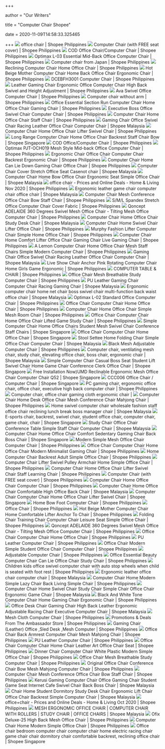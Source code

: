 +++
        
author = "Our Writers"
        
title = "Computer Chair Shopee"
        
date = 2020-11-09T14:58:33.325465
        
+++
[ ![](https://cf.shopee.ph/file/ee82da9929379d1cfeffb0f2ca33e4b2)](https://cf.shopee.ph/file/ee82da9929379d1cfeffb0f2ca33e4b2) office chair | Shopee Philippines
[ ![](https://cf.shopee.ph/file/39cebc766161ca55f8de4692e253009d)](https://cf.shopee.ph/file/39cebc766161ca55f8de4692e253009d) Computer Chair (with FREE seat cover) | Shopee Philippines
[ ![](https://cf.shopee.ph/file/5ecab6c47201e9bba1ac500675679e95)](https://cf.shopee.ph/file/5ecab6c47201e9bba1ac500675679e95) COD Office Chair/Computer Chair | Shopee Philippines
[ ![](https://cf.shopee.ph/file/321f7312a0c744ee941f8b3d7db2c859)](https://cf.shopee.ph/file/321f7312a0c744ee941f8b3d7db2c859) Optimax L-03 Essential Mid-Back Office Computer Chair | Shopee Philippines
[ ![](https://cf.shopee.ph/file/62ac8c44454fe170cac0a93d764929e5)](https://cf.shopee.ph/file/62ac8c44454fe170cac0a93d764929e5) Computer chair from Japan | Shopee Philippines
[ ![](https://cf.shopee.ph/file/45ac7618fc208526eacdfa4f70318dcd)](https://cf.shopee.ph/file/45ac7618fc208526eacdfa4f70318dcd) Reclining Computer Chair Home Office Chair | Shopee Philippines
[ ![](https://cf.shopee.ph/file/41669093c4ca3a9a352b0343d8a06a0e)](https://cf.shopee.ph/file/41669093c4ca3a9a352b0343d8a06a0e) Hot Beige Mother Computer Chair Home Back Office Chair Ergonomic Chair |  Shopee Philippines
[ ![](https://cf.shopee.ph/file/6f4b59bdc561b890449134d247b9d1fd)](https://cf.shopee.ph/file/6f4b59bdc561b890449134d247b9d1fd) DCEBFH3001 Computer Chair | Shopee Philippines
[ ![](https://cf.shopee.ph/file/beb836281fce9f29753b4353ec6b6841_tn)](https://cf.shopee.ph/file/beb836281fce9f29753b4353ec6b6841_tn) Leather Gaming Chair Ergonomic Office Computer Chair High Back Swivel and  Height Adjustment | Shopee Philippines
[ ![](https://cf.shopee.ph/file/5ee00d180bc0d6c8322702140af80d9a)](https://cf.shopee.ph/file/5ee00d180bc0d6c8322702140af80d9a) Ava Swivel Office Computer Chair | Shopee Philippines
[ ![](https://cf.shopee.ph/file/a2cfa6dac6f45ea65d1fca77a62d292e)](https://cf.shopee.ph/file/a2cfa6dac6f45ea65d1fca77a62d292e) Computer chair without arm | Shopee Philippines
[ ![](https://cf.shopee.ph/file/34567230d28208239834bb89dcb463cd)](https://cf.shopee.ph/file/34567230d28208239834bb89dcb463cd) Office Essential Section Run Computer Chair Home Office Chair Gaming Chair  | Shopee Philippines
[ ![](https://cf.shopee.ph/file/251007c11a5c6634433b8fd969ee40bc)](https://cf.shopee.ph/file/251007c11a5c6634433b8fd969ee40bc) Executive Boss Office Swivel Chair Computer Chair | Shopee Philippines
[ ![](https://cf.shopee.ph/file/bdcb21a5049483567a04d7bc6483861f_tn)](https://cf.shopee.ph/file/bdcb21a5049483567a04d7bc6483861f_tn) Computer Chair Home Office Chair Staff Chair | Shopee Philippines
[ ![](https://cf.shopee.com.my/file/1612d413a9125c8bc4a380a0d6fc26a5)](https://cf.shopee.com.my/file/1612d413a9125c8bc4a380a0d6fc26a5) Gaming Chair Office Swivel Chair Racing Leather Office Chair Computer Chair  | Shopee Malaysia
[ ![](https://cf.shopee.ph/file/3294d97f7ff6d6ac17a3e46952ae50c3)](https://cf.shopee.ph/file/3294d97f7ff6d6ac17a3e46952ae50c3) Computer Chair Home Office Chair Lifter Swivel Chair | Shopee Philippines
[ ![](https://cf.shopee.sg/file/2e7fae37f33c1241f82e2e3004eb4a53)](https://cf.shopee.sg/file/2e7fae37f33c1241f82e2e3004eb4a53) Long Range Computer Chair Home Office Chair Backrest Staff Chair Bow |  Shopee Singapore
[ ![](https://cf.shopee.ph/file/9cd740f04ccca22a37a488a56fca0d2d)](https://cf.shopee.ph/file/9cd740f04ccca22a37a488a56fca0d2d) COD Office/Computer Chair | Shopee Philippines
[ ![](https://cf.shopee.ph/file/eff70de9b01388d8e3009f3a3386516b)](https://cf.shopee.ph/file/eff70de9b01388d8e3009f3a3386516b) Optimax PJT-OCH019 Mesh Style Mid-back Office Computer Chair | Shopee  Philippines
[ ![](https://cf.shopee.ph/file/8e1ec6158abb34f1af9ab6c5a3e42c77)](https://cf.shopee.ph/file/8e1ec6158abb34f1af9ab6c5a3e42c77) Ergonomic Chair Office Chair Computer Chair Backrest Ergonomic Chair |  Shopee Philippines
[ ![](https://cf.shopee.ph/file/c30f290a5eb583d2cdeab6be97ab10f9)](https://cf.shopee.ph/file/c30f290a5eb583d2cdeab6be97ab10f9) Computer Chair Home Can Lie Down Gaming Chair Office Chair | Shopee  Philippines
[ ![](https://cf.shopee.com.my/file/9724844e6f4652b911d995bd167e0679)](https://cf.shopee.com.my/file/9724844e6f4652b911d995bd167e0679) Computer Chair Cover Stretch Office Seat Casenot chair | Shopee Malaysia
[ ![](https://cf.shopee.com.my/file/9553d06599255045926f738442df13b0)](https://cf.shopee.com.my/file/9553d06599255045926f738442df13b0) Computer Chair Home Bow Office Chair Ergonomic Seat Simple Office Chair |  Shopee Malaysia
[ ![](https://cf.shopee.ph/file/480bd81d8d55f5ada2ee38cd12de647d)](https://cf.shopee.ph/file/480bd81d8d55f5ada2ee38cd12de647d) office chair - Prices and Online Deals - Home & Living Nov 2020 | Shopee  Philippines
[ ![](https://cf.shopee.com.my/file/0867a372e28352995349131f15112c12)](https://cf.shopee.com.my/file/0867a372e28352995349131f15112c12) Ergonomic leather game chair computer chair office chair | Shopee Malaysia
[ ![](https://cf.shopee.ph/file/d0c1c87d0a93669156b212287f0baaf7)](https://cf.shopee.ph/file/d0c1c87d0a93669156b212287f0baaf7) Computer Chair Mesh Conference Office Chair Bow Staff Chair | Shopee  Philippines
[ ![](https://cf.shopee.ph/file/949f1add8f2418ecb21a7439a898615e)](https://cf.shopee.ph/file/949f1add8f2418ecb21a7439a898615e) S/M/L Spandex Stretch Office Computer Chair Cover Fabric | Shopee  Philippines
[ ![](https://cf.shopee.ph/file/8f7b10996a75b07259d215367316785d)](https://cf.shopee.ph/file/8f7b10996a75b07259d215367316785d) Qoncept ADELAIDE 360 Degrees Swivel Mesh Office Chair - Tilting Mesh Office  Computer Chair | Shopee Philippines
[ ![](https://cf.shopee.com.my/file/29cf2cc6cb91394716f122e25d5f444e)](https://cf.shopee.com.my/file/29cf2cc6cb91394716f122e25d5f444e) Computer Chair Home Office Chair Study Desk Chair | Shopee Malaysia
[ ![](https://cf.shopee.ph/file/9a9ec9ab6ba6141d6090810096efb128)](https://cf.shopee.ph/file/9a9ec9ab6ba6141d6090810096efb128) Computer Chair Home Swivel Chair Lifter Office Chair | Shopee Philippines
[ ![](https://cf.shopee.ph/file/005e857aaa77af6fa1f1a008bb7084f8)](https://cf.shopee.ph/file/005e857aaa77af6fa1f1a008bb7084f8) Murphy Fashion Lifter Computer Chair Simple Home Office Chair | Shopee  Philippines
[ ![](https://cf.shopee.ph/file/aaee68659d85f364e75ebfb7ebe2f2c4)](https://cf.shopee.ph/file/aaee68659d85f364e75ebfb7ebe2f2c4) Computer Chair Home Comfort Lifter Office Chair Gaming Chair Live Gaming  Chair | Shopee Philippines
[ ![](https://cf.shopee.ph/file/17b96f64218ff8ead7d34be8f685d6c6)](https://cf.shopee.ph/file/17b96f64218ff8ead7d34be8f685d6c6) A Lemon Computer Chair Home Office Chair Mesh Staff Chairs Simple Modern Computer  Chair | Shopee Philippines
[ ![](https://cf.shopee.com.my/file/ae2e03d0ae9fe76b85490acc0827f022)](https://cf.shopee.com.my/file/ae2e03d0ae9fe76b85490acc0827f022) Gaming Chair Office Swivel Chair Racing Leather Office Chair Computer Chair  | Shopee Malaysia
[ ![](https://cf.shopee.ph/file/dd9b22b1034f4de4185bc72ee538ee5a)](https://cf.shopee.ph/file/dd9b22b1034f4de4185bc72ee538ee5a) Live Show Chair Anchor Pink Rotating Computer Chair Home Girls Game  Ergonomic | Shopee Philippines
[ ![](https://cf.shopee.ph/file/99435301c78d5674cbcf9fe72edc076f)](https://cf.shopee.ph/file/99435301c78d5674cbcf9fe72edc076f) COMPUTER TABLE & CHAIR | Shopee Philippines
[ ![](https://cf.shopee.ph/file/60a64a495dd6987f88f52e2d274d2905)](https://cf.shopee.ph/file/60a64a495dd6987f88f52e2d274d2905) Office Chair Mesh Breathable Study Computer Chair | Shopee Philippines
[ ![](https://cf.shopee.com.my/file/1f10724dcd3ed42e8a0601a4fd834850)](https://cf.shopee.com.my/file/1f10724dcd3ed42e8a0601a4fd834850) PU Leather Gaming Chair Computer Chair Racing Gaming Chair | Shopee Malaysia
[ ![](https://cf.shopee.com.my/file/b509e3f0ecbb5e22c03d5e8d93997b60)](https://cf.shopee.com.my/file/b509e3f0ecbb5e22c03d5e8d93997b60) Ergonomic computer chair home net chair boss swivel chair multi-function  back waist office chair | Shopee Malaysia
[ ![](https://cf.shopee.ph/file/2cc30f5a91d79e9b135e0e160aba89d1)](https://cf.shopee.ph/file/2cc30f5a91d79e9b135e0e160aba89d1) Optimax L-02 Standard Office Computer Chair | Shopee Philippines
[ ![](https://cf.shopee.ph/file/229407677fffc4739a1c31f63ce5c4b0_tn)](https://cf.shopee.ph/file/229407677fffc4739a1c31f63ce5c4b0_tn) Office Chair Computer Chair Home Office Chair | Shopee Philippines
[ ![](https://cf.shopee.ph/file/45c8b7d96e5c6bfaedd62b22fc69dcae)](https://cf.shopee.ph/file/45c8b7d96e5c6bfaedd62b22fc69dcae) Computer Chair Home Office Chair Simple Mesh Room Chair | Shopee Philippines
[ ![](https://cf.shopee.ph/file/767f73bcb697e4eb2a1a1ea6eb519e3a)](https://cf.shopee.ph/file/767f73bcb697e4eb2a1a1ea6eb519e3a) Office Chair Computer Chair Home Office Chair Lifted Game Study Chair |  Shopee Philippines
[ ![](https://cf.shopee.sg/file/acb4b8ff6db07e861c6af4db8186ac7e)](https://cf.shopee.sg/file/acb4b8ff6db07e861c6af4db8186ac7e) Simple Computer Chair Home Office Chairs Student Mesh Swivel Chair  Conference Staff Chairs | Shopee Singapore
[ ![](https://cf.shopee.sg/file/6cad146d8bea316a49ed29a0fdeb17a0_tn)](https://cf.shopee.sg/file/6cad146d8bea316a49ed29a0fdeb17a0_tn) Office Chair Computer Chair Home Office Chair | Shopee Singapore
[ ![](https://cf.shopee.com.my/file/f3e756605e144fb7ec01b91c6d3a65c4)](https://cf.shopee.com.my/file/f3e756605e144fb7ec01b91c6d3a65c4) Stool Settee Home Folding Chair Simple Office Chair Computer Chair | Shopee  Malaysia
[ ![](https://cf.shopee.ph/file/1212232c97d2239b1ab87e8ce9ba6c16)](https://cf.shopee.ph/file/1212232c97d2239b1ab87e8ce9ba6c16) Black Mesh Adjustable Computer Chair | Shopee Philippines
[ ![](https://cf.shopee.com.my/file/5c7873392510d8073592dc84eae41ce7)](https://cf.shopee.com.my/file/5c7873392510d8073592dc84eae41ce7) Computer chair, ventilating mesh chair, study chair, elevating office chair,  boss chair, ergonomic chair | Shopee Malaysia
[ ![](https://cf.shopee.sg/file/3d18e699a3e2607ca5c43a004907102d)](https://cf.shopee.sg/file/3d18e699a3e2607ca5c43a004907102d) Simple Computer Chair Casual Boss Seat Student Lift Swivel Chair Home Game  Chair Conference Clerk Office Chair | Shopee Singapore
[ ![](https://cf.shopee.sg/file/6097e5229b471557c5f1a466e5b25e97)](https://cf.shopee.sg/file/6097e5229b471557c5f1a466e5b25e97) Free Installation Now)UMD Reclinable Ergonomic Mesh Office Chair Computer  Chair Q52 | Shopee Singapore
[ ![](https://cf.shopee.sg/file/97d2df05e4b5b09719ac05ae0670dafa)](https://cf.shopee.sg/file/97d2df05e4b5b09719ac05ae0670dafa) CCC006 Office Chair / Computer Chair | Shopee Singapore
[ ![](https://cf.shopee.ph/file/7c0379777be0b5a88056936c65ac522e)](https://cf.shopee.ph/file/7c0379777be0b5a88056936c65ac522e) PC gaming chair, ergonomic office chair, office chair, executive high back computer  chair | Shopee Philippines
[ ![](https://cf.shopee.tw/file/d055ead90e99444b672cd18951269e03)](https://cf.shopee.tw/file/d055ead90e99444b672cd18951269e03) Computer chair, office chair gaming cloth ergonomic chair | 
[ ![](https://cf.shopee.ph/file/2069d1d50e3b92b3e4058ca4d6639116)](https://cf.shopee.ph/file/2069d1d50e3b92b3e4058ca4d6639116) Computer Chair Home Desk Office Chair Mesh Conference Chair Mahjong Chair |  Shopee Philippines
[ ![](https://cf.shopee.com.my/file/ae27507be4cf35d409535a846aecf667)](https://cf.shopee.com.my/file/ae27507be4cf35d409535a846aecf667) Home swivel computer chair wholesale fashion staff office chair reclining  lunch break boss manager chair | Shopee Malaysia
[ ![](https://cf.shopee.sg/file/d4affa23064260c48d84afed01bcc7e1)](https://cf.shopee.sg/file/d4affa23064260c48d84afed01bcc7e1) E-sports chair, backrest, swivel chair, student office chair, computer chair,  game chair, chair | Shopee Singapore
[ ![](https://cf.shopee.com.my/file/1d5dc2e50870559a6fd1c218eb887a5a)](https://cf.shopee.com.my/file/1d5dc2e50870559a6fd1c218eb887a5a) Study Chair Office Chair Conference Table Simple Staff Chair Computer Chair  | Shopee Malaysia
[ ![](https://cf.shopee.sg/file/b86f09ac179cc602461848ba40654627)](https://cf.shopee.sg/file/b86f09ac179cc602461848ba40654627) Computer Chair Home Office Chair Comfort Sedentary Gaming Chair Back Boss  Chair | Shopee Singapore
[ ![](https://cf.shopee.ph/file/463cb5d3019aee4410f18ad1fb551b44_tn)](https://cf.shopee.ph/file/463cb5d3019aee4410f18ad1fb551b44_tn) Modern Simple Mesh Office Chair Computer Chair | Shopee Philippines
[ ![](https://cf.shopee.ph/file/52c2640ee894c4ea8bec08235227a3f7)](https://cf.shopee.ph/file/52c2640ee894c4ea8bec08235227a3f7) Office Chair Computer Chair Home Office Chair Modern Minimalist Gaming Chair  | Shopee Philippines
[ ![](https://cf.shopee.ph/file/b997f9c615bef1592ad6a0707f604664)](https://cf.shopee.ph/file/b997f9c615bef1592ad6a0707f604664) Home Computer Chair Backrest Adult Simple Office Chair | Shopee Philippines
[ ![](https://cf.shopee.ph/file/296450c524aa1430c64a16b9acc976e5)](https://cf.shopee.ph/file/296450c524aa1430c64a16b9acc976e5) Computer Chair Lifter Swivel Pulley Armchair Home Simple Office Chair |  Shopee Philippines
[ ![](https://cf.shopee.ph/file/65cb808beaf5d9e60156a7b6576d290d)](https://cf.shopee.ph/file/65cb808beaf5d9e60156a7b6576d290d) Computer Chair Home Office Chair Lifter Swivel Chair Staff Learning Chair |  Shopee Philippines
[ ![](https://cf.shopee.ph/file/caa6db6d0b6a7aaa9f57f72bdd098ca3_tn)](https://cf.shopee.ph/file/caa6db6d0b6a7aaa9f57f72bdd098ca3_tn) Computer Chair (with FREE seat cover) | Shopee Philippines
[ ![](https://cf.shopee.ph/file/0dec12cbd5686ad5808597fef03ed0ee)](https://cf.shopee.ph/file/0dec12cbd5686ad5808597fef03ed0ee) Computer Chair Home Office Chair Computer Chair | Shopee Philippines
[ ![](https://cf.shopee.com.my/file/6e48465559e5d7c4d68e36688b204211)](https://cf.shopee.com.my/file/6e48465559e5d7c4d68e36688b204211) Computer Chair Home Office Chair Comfortable High Office Back Chair | Shopee  Malaysia
[ ![](https://cf.shopee.sg/file/38629ba9f1cfeaee969680837d858aa0)](https://cf.shopee.sg/file/38629ba9f1cfeaee969680837d858aa0) Computer Chair Computer Chair Home Office Chair Lifter Swivel Chair | Shopee  Singapore
[ ![](https://cf.shopee.ph/file/6a99491adfe59fa246e5a93c8570ad03)](https://cf.shopee.ph/file/6a99491adfe59fa246e5a93c8570ad03) Home Bow Foot Computer Chair | Shopee Philippines
[ ![](https://cf.shopee.ph/file/b768151e6134871154a1f283d1562310)](https://cf.shopee.ph/file/b768151e6134871154a1f283d1562310) Office Chair | Shopee Philippines
[ ![](https://cf.shopee.ph/file/527320634a3651e67067887b261ac75e)](https://cf.shopee.ph/file/527320634a3651e67067887b261ac75e) Hot Beige Mother Computer Chair Home Comfortable Lifter Anchor To Chair |  Shopee Philippines
[ ![](https://cf.shopee.ph/file/8239b0855191c3a1566b828807e2bd5c)](https://cf.shopee.ph/file/8239b0855191c3a1566b828807e2bd5c) Folding Chair Training Chair Computer Chair Leisure Seat Simple Office Chair  | Shopee Philippines
[ ![](https://cf.shopee.ph/file/320b6bf60436e825fa927ce20f943acd_tn)](https://cf.shopee.ph/file/320b6bf60436e825fa927ce20f943acd_tn) Qoncept ADELAIDE 360 Degrees Swivel Mesh Office Chair - Tilting Mesh Office  Computer Chair | Shopee Philippines
[ ![](https://cf.shopee.ph/file/ed23db080954e49395da8789865f255e)](https://cf.shopee.ph/file/ed23db080954e49395da8789865f255e) Office Chair Computer Chair Home Office Chair | Shopee Philippines
[ ![](https://cf.shopee.ph/file/40d09695cd9bd6c61b79b41d0a0959f2)](https://cf.shopee.ph/file/40d09695cd9bd6c61b79b41d0a0959f2) PU Leather Computer Chair | Shopee Philippines
[ ![](https://cf.shopee.ph/file/9968b3337e466c95489f82e1ab0422bc)](https://cf.shopee.ph/file/9968b3337e466c95489f82e1ab0422bc) Office Chair Modern Simple Student Office Chair Computer Chair | Shopee  Philippines
[ ![](https://cf.shopee.ph/file/5bddca6c40abc6521676535bda7662cf)](https://cf.shopee.ph/file/5bddca6c40abc6521676535bda7662cf) Adjustable Computer Chair | Shopee Philippines
[ ![](https://cf.shopee.ph/file/eb8da821fa50b7551d131ce1a41f155b)](https://cf.shopee.ph/file/eb8da821fa50b7551d131ce1a41f155b) Office Essential Beauty Computer Chair Can Lie Office Chair Study Chair |  Shopee Philippines
[ ![](https://cf.shopee.ph/file/0b68b06f1d39e93d57e5fcb1b218571b_tn)](https://cf.shopee.ph/file/0b68b06f1d39e93d57e5fcb1b218571b_tn) Children kids office swivel computer chair with auto stop wheels when child  is seated with foot rest | Shopee Philippines
[ ![](https://cf.shopee.com.my/file/cb6a3dcf0f7052a577c39126f1d79abf)](https://cf.shopee.com.my/file/cb6a3dcf0f7052a577c39126f1d79abf) Ergonomic leather office chair computer chair | Shopee Malaysia
[ ![](https://cf.shopee.ph/file/6eafd357c50c17acfa4ed995ee70d2f0)](https://cf.shopee.ph/file/6eafd357c50c17acfa4ed995ee70d2f0) Computer Chair Home Modern Simple Lazy Chair Back Living Simple Chair |  Shopee Philippines
[ ![](https://cf.shopee.com.my/file/a1567d8a0d3d22d6166f470ff6da801e)](https://cf.shopee.com.my/file/a1567d8a0d3d22d6166f470ff6da801e) Computer Chair Home Swivel Chair Study Chair Simple Chair Office Chair  Ergonomic Game Chair | Shopee Malaysia
[ ![](https://cf.shopee.ph/file/d8107cec1b6a72c3412c3d68bcaedb76)](https://cf.shopee.ph/file/d8107cec1b6a72c3412c3d68bcaedb76) Black And White Tone Computer Chair Home Gaming Chair Ergonomic Chair |  Shopee Philippines
[ ![](https://cf.shopee.com.my/file/605b246e14db2033c069ff0f0c6b050c)](https://cf.shopee.com.my/file/605b246e14db2033c069ff0f0c6b050c) Office Desk Chair Gaming Chair High Back Leather Ergonomic Adjustable  Racing Chair Executive Computer Chair | Shopee Malaysia
[ ![](https://cf.shopee.ph/file/0ae504d003fd366e923d546c55e6b007)](https://cf.shopee.ph/file/0ae504d003fd366e923d546c55e6b007) Mesh Cloth Computer Chair | Shopee Philippines
[ ![](https://cf.shopee.ph/file/06dca255e7eb44dc43f0c48a4417519b)](https://cf.shopee.ph/file/06dca255e7eb44dc43f0c48a4417519b) Promotions & Deals From The Ambassador Store | Shopee Philippines
[ ![](https://cf.shopee.ph/file/1735ea1fe4f93990a5729b068e4f8deb)](https://cf.shopee.ph/file/1735ea1fe4f93990a5729b068e4f8deb) Gaming Chair (Leather) Office ,Sled Desk ,Mesh Computer | Shopee Philippines
[ ![](https://cf.shopee.ph/file/e01c9825c19430233b97e75944567cef)](https://cf.shopee.ph/file/e01c9825c19430233b97e75944567cef) Office Chair Back Armrest Computer Chair Mesh Mahjong Chair | Shopee  Philippines
[ ![](https://cf.shopee.ph/file/9632707b824fe764b9bdcdf7aeefea2c)](https://cf.shopee.ph/file/9632707b824fe764b9bdcdf7aeefea2c) PU Leather Computer Chair | Shopee Philippines
[ ![](https://cf.shopee.ph/file/9bd77080b4dfedaf509ee21aaa9a8b7d_tn)](https://cf.shopee.ph/file/9bd77080b4dfedaf509ee21aaa9a8b7d_tn) Office Chair Computer Chair Home Chair Leather Art Office Chair Seat |  Shopee Philippines
[ ![](https://cf.shopee.ph/file/a85e6ccff958c7580a3acbaea5360dd2)](https://cf.shopee.ph/file/a85e6ccff958c7580a3acbaea5360dd2) Dinner Chair Computer Chair White Plastic Modern Simple Office Chair |  Shopee Philippines
[ ![](https://cf.shopee.ph/file/e972508171a1e27349375ff230e6c5ef)](https://cf.shopee.ph/file/e972508171a1e27349375ff230e6c5ef) Office Chair Mesh Breathable Study Computer Chair | Shopee Philippines
[ ![](https://cf.shopee.ph/file/ceb4dad489bb51987a6430bef5545a27)](https://cf.shopee.ph/file/ceb4dad489bb51987a6430bef5545a27) Original Office Chair Conference Chair Bow Mesh Mahjong Computer Chair |  Shopee Philippines
[ ![](https://cf.shopee.ph/file/d20595473eef3fa1d1c4b371acc2e5a0_tn)](https://cf.shopee.ph/file/d20595473eef3fa1d1c4b371acc2e5a0_tn) Computer Chair Mesh Conference Office Chair Bow Staff Chair | Shopee  Philippines
[ ![](https://cf.shopee.com.my/file/76241458d4cbcb5d2a16e9dc90d45823)](https://cf.shopee.com.my/file/76241458d4cbcb5d2a16e9dc90d45823)  Kerusi Gaming Computer Chair Office Gaming Chair Student Game Seat  Internet Cafe Swivel Chair Back Boss Chair  | Shopee Malaysia
[ ![](https://cf.shopee.com.my/file/d5e32ac9a77feb2fade03c69ddb4b063)](https://cf.shopee.com.my/file/d5e32ac9a77feb2fade03c69ddb4b063) Chair Home Student Dormitory Study Desk Chair Ergonomic Lift Chair Office  Chair Backrest Simple Computer Chair | Shopee Malaysia
[ ![](https://cf.shopee.ph/file/60db1c5b85312a38c5370fcb50c31d1f)](https://cf.shopee.ph/file/60db1c5b85312a38c5370fcb50c31d1f) office+chair - Prices and Online Deals - Home & Living Oct 2020 | Shopee  Philippines
[ ![](https://cf.shopee.com.my/file/1e445595f6601a8b5097a90639a6faf3)](https://cf.shopee.com.my/file/1e445595f6601a8b5097a90639a6faf3) MESH ERGONOMIC OFFICE CHAIR | COMPUTER CHAIR WITH ROLLERS | STUDY CHAIR | OFFICE  CHAIRS | Shopee Malaysia
[ ![](https://cf.shopee.ph/file/c32e591e227d0068e72a3b7374ea687e)](https://cf.shopee.ph/file/c32e591e227d0068e72a3b7374ea687e) Ofix Deluxe-25 High Back Mesh Office Chair | Shopee Philippines
[ ![](https://cf.shopee.ph/file/2c0cce1d0e2131cfcb6c0330ddb862d3_tn)](https://cf.shopee.ph/file/2c0cce1d0e2131cfcb6c0330ddb862d3_tn) Computer Chair Home Modern Simple Office Chair | Shopee Philippines
[ ![](https://cf.shopee.sg/file/3a70ae8fa48f08ce0180bce3953aba35)](https://cf.shopee.sg/file/3a70ae8fa48f08ce0180bce3953aba35) Office chair bedroom computer chair computer chair home electric racing  chair game chair chair dormitory chair comfortable backrest, reclining office  chair | Shopee Singapore
